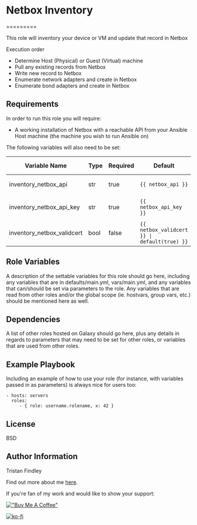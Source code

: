 # Netbox Inventory
=========

This role will inventory your device or VM and update that record in Netbox

Execution order

- Determine Host (Physical) or Guest (Virtual) machine
- Pull any existing records from Netbox
- Write new record to Netbox
- Enumerate network adapters and create in Netbox
- Enumerate bond adapters and create in Netbox

## Requirements

In order to run this role you will require:
- A working installation of Netbox with a reachable API from your Ansible Host machine (the machine you wish to run Ansible on)

The following variables will also need to be set:

| Variable Name              | Type | Required | Default                                      | Example                      | Playbook Env example                                      |
| -------------------------- | ---- | -------- | -------------------------------------------- | ---------------------------- | --------------------------------------------------------- |
| inventory_netbox_api       | str  | true     | `{{ netbox_api }}`                           | https://netboxurl.domain.tld | `netbox_api: "{{ lookup('env', 'NETBOX_API') }}"`         |
| inventory_netbox_api_key   | str  | true     | `{{ netbox_api_key }}`                       | abcdef1234567890             | `netbox_api_key: "{{ lookup('env', 'NETBOX_API_KEY') }}"` |
| inventory_netbox_validcert | bool | false    | `{{ netbox_validcert }} \| default(true) }}` | true                         |                                                           |

## Role Variables

A description of the settable variables for this role should go here, including any variables that are in defaults/main.yml, vars/main.yml, and any variables that can/should be set via parameters to the role. Any variables that are read from other roles and/or the global scope (ie. hostvars, group vars, etc.) should be mentioned here as well.

## Dependencies

A list of other roles hosted on Galaxy should go here, plus any details in regards to parameters that may need to be set for other roles, or variables that are used from other roles.

## Example Playbook

Including an example of how to use your role (for instance, with variables passed in as parameters) is always nice for users too:

    - hosts: servers
      roles:
         - { role: username.rolename, x: 42 }

## License

BSD

## Author Information

Tristan Findley

Find out more about me [here](https://about.me/tfindley).

If you're fan of my work and would like to show your support:

[!["Buy Me A Coffee"](https://www.buymeacoffee.com/assets/img/custom_images/yellow_img.png)](https://www.buymeacoffee.com/tristan)

[![ko-fi](https://ko-fi.com/img/githubbutton_sm.svg)](https://ko-fi.com/Z8Z016573P)
